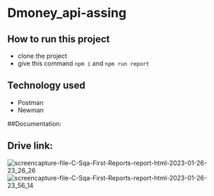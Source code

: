 # Dmoney_api-assing

## How to run this project
- clone the project
- give this command ```npm i``` and ``` npm run report ```

## Technology used
- Postman
- Newman

##Documentation:


## Drive link: 


![screencapture-file-C-Sqa-First-Reports-report-html-2023-01-26-23_26_26](https://user-images.githubusercontent.com/123754806/215156047-1484d578-bf8a-4f66-9b4e-066f4582711a.png)
![screencapture-file-C-Sqa-First-Reports-report-html-2023-01-26-23_56_14](https://user-images.githubusercontent.com/123754806/215156076-59c21954-91ca-417a-ba9e-bcf65b1f7386.png)
